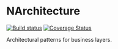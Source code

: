 # NArchitecture

[![Build status](https://ci.appveyor.com/api/projects/status/x9vt5uaaadesfpvg?svg=true)](https://ci.appveyor.com/project/Myslik/narchitecture)
[![Coverage Status](https://coveralls.io/repos/github/Myslik/NArchitecture/badge.svg?branch=master)](https://coveralls.io/github/Myslik/NArchitecture?branch=master)

Architectural patterns for business layers.

